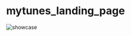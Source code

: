 # mytunes_landing_page

![showcase](https://user-images.githubusercontent.com/34385544/49135571-efb0e380-f29b-11e8-9455-8b4339a90c2f.png)
